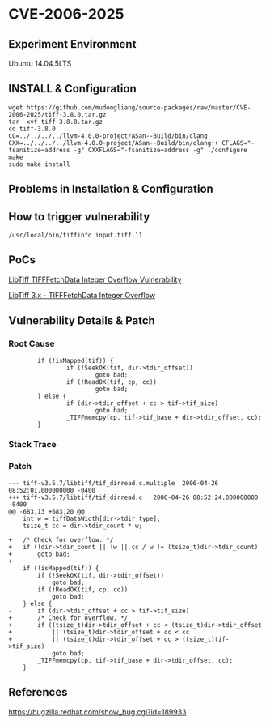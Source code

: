 # CVE-2006-2025

## Experiment Environment

Ubuntu 14.04.5LTS

## INSTALL & Configuration

```
wget https://github.com/mudongliang/source-packages/raw/master/CVE-2006-2025/tiff-3.8.0.tar.gz
tar -xvf tiff-3.8.0.tar.gz
cd tiff-3.8.0
CC=../../../../llvm-4.0.0-project/ASan--Build/bin/clang CXX=../../../../llvm-4.0.0-project/ASan--Build/bin/clang++ CFLAGS="-fsanitize=address -g" CXXFLAGS="-fsanitize=address -g" ./configure
make
sudo make install
```

## Problems in Installation & Configuration

## How to trigger vulnerability

```
/usr/local/bin/tiffinfo input.tiff.11
```

## PoCs

[LibTiff TIFFFetchData Integer Overflow Vulnerability](https://www.securityfocus.com/bid/17732/exploit)

[LibTiff 3.x - TIFFFetchData Integer Overflow](https://www.exploit-db.com/exploits/27764/)

## Vulnerability Details & Patch

### Root Cause

```
        if (!isMapped(tif)) {
                if (!SeekOK(tif, dir->tdir_offset))
                        goto bad;
                if (!ReadOK(tif, cp, cc))
                        goto bad;
        } else {
                if (dir->tdir_offset + cc > tif->tif_size)
                        goto bad;
                _TIFFmemcpy(cp, tif->tif_base + dir->tdir_offset, cc);
        }
```

### Stack Trace

### Patch

```
--- tiff-v3.5.7/libtiff/tif_dirread.c.multiple	2006-04-26 08:52:01.000000000 -0400
+++ tiff-v3.5.7/libtiff/tif_dirread.c	2006-04-26 08:52:24.000000000 -0400
@@ -683,13 +683,20 @@
 	int w = tiffDataWidth[dir->tdir_type];
 	tsize_t cc = dir->tdir_count * w;
 
+	/* Check for overflow. */
+	if (!dir->tdir_count || !w || cc / w != (tsize_t)dir->tdir_count)
+		goto bad;
+
 	if (!isMapped(tif)) {
 		if (!SeekOK(tif, dir->tdir_offset))
 			goto bad;
 		if (!ReadOK(tif, cp, cc))
 			goto bad;
 	} else {
-		if (dir->tdir_offset + cc > tif->tif_size)
+		/* Check for overflow. */
+		if ((tsize_t)dir->tdir_offset + cc < (tsize_t)dir->tdir_offset
+		    || (tsize_t)dir->tdir_offset + cc < cc
+		    || (tsize_t)dir->tdir_offset + cc > (tsize_t)tif->tif_size)
 			goto bad;
 		_TIFFmemcpy(cp, tif->tif_base + dir->tdir_offset, cc);
 	}
```

## References

<https://bugzilla.redhat.com/show_bug.cgi?id=189933>
